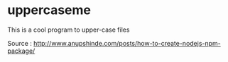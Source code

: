 uppercaseme
=======

This is a cool program to upper-case files

Source : http://www.anupshinde.com/posts/how-to-create-nodejs-npm-package/